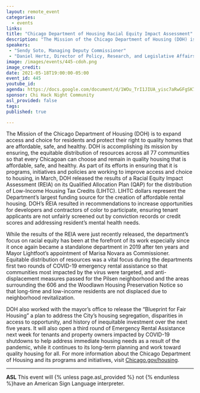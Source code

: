 ```yaml
---
layout: remote_event
categories:
  - events
links: 
title: "Chicago Department of Housing Racial Equity Impact Assessment"
description: "The Mission of the Chicago Department of Housing (DOH) is to expand access and choice for residents and protect their right to quality homes that are affordable, safe, and healthy. ​As part of its efforts in ensuring that it is programs, initiatives and policies are working to improve access and choice to housing, in March, DOH released the results of a Racial Equity Impact Assessment (REIA) on its Qualified Allocation Plan (QAP) for the distribution of Low-Income Housing Tax Credits (LIHTC)."
speakers:
 - "Sendy Soto, Managing Deputy Commissioner"
 - "Daniel Hertz, Director of Policy, Research, and Legislative Affairs"
image: /images/events/445-cdoh.png
image_credit:
date: 2021-05-18T19:00:00-05:00
event_id: 445
youtube_id: 
agenda: https://docs.google.com/document/d/1WOu_TrI1JIUA_yisc7aRwGFgSK7QYPIpqyhF6rmowDo/edit?usp=sharing
sponsor: Chi Hack Night Community
asl_provided: false
tags:
published: true

---
```


The Mission of the Chicago Department of Housing (DOH) is to expand access and choice for residents and protect their right to quality homes that are affordable, safe, and healthy. ​DOH is accomplishing its mission by ensuring, the equitable distribution of resources across all 77 communities so that every Chicagoan can choose and remain in quality housing that is affordable, safe, and healthy. ​As part of its efforts in ensuring that it is programs, initiatives and policies are working to improve access and choice to housing, in March, DOH released the results of a Racial Equity Impact Assessment (REIA) on its Qualified Allocation Plan (QAP) for the distribution of Low-Income Housing Tax Credits (LIHTC). LIHTC dollars represent the Department’s largest funding source for the creation of affordable rental housing. DOH’s REIA resulted in recommendations to increase opportunities for developers and contractors of color to participate, ensuring tenant applicants are not unfairly screened out by conviction records or credit scores and addressing resident’s mental health needs.  

While the results of the REIA were just recently released, the department’s focus on racial equity has been at the forefront of its work especially since it once again became a standalone department in 2019 after ten years and Mayor Lightfoot’s appointment of Marisa Novara as Commissioner. Equitable distribution of resources was a vital focus during the departments first two rounds of COVID-19 emergency rental assistance so that communities most impacted by the virus were targeted, and anti-displacement measures passed for the Pilsen neighborhood and the areas surrounding the 606 and the Woodlawn Housing Preservation Notice so that long-time and low-income residents are not displaced due to neighborhood revitalization.  

DOH also worked with the mayor’s office to release the “Blueprint for Fair Housing” a plan to address the City’s housing segregation, disparities in access to opportunity, and history of inequitable investment over the next five years. It will also open a third round of Emergency Rental Assistance next week for tenants and property owners impacted by COVID-19 shutdowns to help address immediate housing needs as a result of the pandemic, while it continues to its long-term planning and work toward quality housing for all. For more information about the Chicago Department of Housing and its programs and initiatives, visit [Chicago.gov/housing](https://chicago.gov/housing). 

---

**ASL** This event will {% unless page.asl_provided %} not {% endunless %}have an American Sign Language interpreter.
